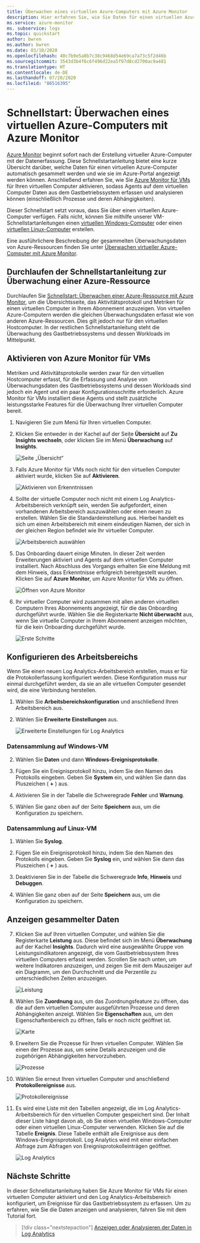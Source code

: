 ```yaml
---
title: Überwachen eines virtuellen Azure-Computers mit Azure Monitor
description: Hier erfahren Sie, wie Sie Daten für einen virtuellen Azure-Computer in Azure Monitor erfassen und analysieren.
ms.service: azure-monitor
ms. subservice: logs
ms.topic: quickstart
author: bwren
ms.author: bwren
ms.date: 03/10/2020
ms.openlocfilehash: 40c7b9e5a8b7c38c9468d54e69ca7a73c5f2d46b
ms.sourcegitcommit: 3543d3b4f6c6f496d22ea5f97d8cd2700ac9a481
ms.translationtype: HT
ms.contentlocale: de-DE
ms.lasthandoff: 07/20/2020
ms.locfileid: "86516395"
---
```

# <a name="quickstart-monitor-an-azure-virtual-machine-with-azure-monitor"></a>Schnellstart: Überwachen eines virtuellen Azure-Computers mit Azure Monitor
[Azure Monitor](../overview.md) beginnt sofort nach der Erstellung virtueller Azure-Computer mit der Datenerfassung. Diese Schnellstartanleitung bietet eine kurze Übersicht darüber, welche Daten für einen virtuellen Azure-Computer automatisch gesammelt werden und wie sie im Azure-Portal angezeigt werden können. Anschließend erfahren Sie, wie Sie [Azure Monitor für VMs](../insights/vminsights-overview.md) für Ihren virtuellen Computer aktivieren, sodass Agents auf dem virtuellen Computer Daten aus dem Gastbetriebssystem erfassen und analysieren können (einschließlich Prozesse und deren Abhängigkeiten).

Dieser Schnellstart setzt voraus, dass Sie über einen virtuellen Azure-Computer verfügen. Falls nicht, können Sie mithilfe unserer VM-Schnellstartanleitungen einen [virtuellen Windows-Computer](../../virtual-machines/windows/quick-create-portal.md) oder einen [virtuellen Linux-Computer](../../virtual-machines/linux/quick-create-cli.md) erstellen.

Eine ausführlichere Beschreibung der gesammelten Überwachungsdaten von Azure-Ressourcen finden Sie unter [Überwachen virtueller Azure-Computer mit Azure Monitor](../insights/monitor-vm-azure.md).


## <a name="complete-the-monitor-an-azure-resource-quickstart"></a>Durchlaufen der Schnellstartanleitung zur Überwachung einer Azure-Ressource
Durchlaufen Sie [Schnellstart: Überwachen einer Azure-Ressource mit Azure Monitor](quick-monitor-azure-resource.md), um die Übersichtsseite, das Aktivitätsprotokoll und Metriken für einen virtuellen Computer in Ihrem Abonnement anzuzeigen. Von virtuellen Azure-Computern werden die gleichen Überwachungsdaten erfasst wie von anderen Azure-Ressourcen. Dies gilt jedoch nur für den virtuellen Hostcomputer. In der restlichen Schnellstartanleitung steht die Überwachung des Gastbetriebssystems und dessen Workloads im Mittelpunkt.


## <a name="enable-azure-monitor-for-vms"></a>Aktivieren von Azure Monitor für VMs
Metriken und Aktivitätsprotokolle werden zwar für den virtuellen Hostcomputer erfasst, für die Erfassung und Analyse von Überwachungsdaten des Gastbetriebssystems und dessen Workloads sind jedoch ein Agent und ein paar Konfigurationsschritte erforderlich. Azure Monitor für VMs installiert diese Agents und stellt zusätzliche leistungsstarke Features für die Überwachung Ihrer virtuellen Computer bereit.

1. Navigieren Sie zum Menü für Ihren virtuellen Computer.
2. Klicken Sie entweder in der Kachel auf der Seite **Übersicht** auf **Zu Insights wechseln**, oder klicken Sie im Menü **Überwachung** auf **Insights**.

    ![Seite „Übersicht“](media/quick-monitor-azure-vm/overview-insights.png)

3. Falls Azure Monitor für VMs noch nicht für den virtuellen Computer aktiviert wurde, klicken Sie auf **Aktivieren**. 

    ![Aktivieren von Erkenntnissen](media/quick-monitor-azure-vm/enable-insights.png)

4. Sollte der virtuelle Computer noch nicht mit einem Log Analytics-Arbeitsbereich verknüpft sein, werden Sie aufgefordert, einen vorhandenen Arbeitsbereich auszuwählen oder einen neuen zu erstellen. Wählen Sie die Standardeinstellung aus. Hierbei handelt es sich um einen Arbeitsbereich mit einem eindeutigen Namen, der sich in der gleichen Region befindet wie Ihr virtueller Computer.

    ![Arbeitsbereich auswählen](media/quick-monitor-azure-vm/select-workspace.png)

5. Das Onboarding dauert einige Minuten. In dieser Zeit werden Erweiterungen aktiviert und Agents auf dem virtuellen Computer installiert. Nach Abschluss des Vorgangs erhalten Sie eine Meldung mit dem Hinweis, dass Erkenntnisse erfolgreich bereitgestellt wurden. Klicken Sie auf **Azure Monitor**, um Azure Monitor für VMs zu öffnen.

    ![Öffnen von Azure Monitor](media/quick-monitor-azure-vm/azure-monitor.png)

6. Ihr virtueller Computer wird zusammen mit allen anderen virtuellen Computern Ihres Abonnements angezeigt, für die das Onboarding durchgeführt wurde. Wählen Sie die Registerkarte **Nicht überwacht** aus, wenn Sie virtuelle Computer in Ihrem Abonnement anzeigen möchten, für die kein Onboarding durchgeführt wurde.

    ![Erste Schritte](media/quick-monitor-azure-vm/get-started.png)


## <a name="configure-workspace"></a>Konfigurieren des Arbeitsbereichs
Wenn Sie einen neuen Log Analytics-Arbeitsbereich erstellen, muss er für die Protokollerfassung konfiguriert werden. Diese Konfiguration muss nur einmal durchgeführt werden, da sie an alle virtuellen Computer gesendet wird, die eine Verbindung herstellen.

1. Wählen Sie **Arbeitsbereichskonfiguration** und anschließend Ihren Arbeitsbereich aus.

2. Wählen Sie **Erweiterte Einstellungen** aus.

    ![Erweiterte Einstellungen für Log Analytics](media/quick-collect-azurevm/log-analytics-advanced-settings-azure-portal.png)

### <a name="data-collection-from-windows-vm"></a>Datensammlung auf Windows-VM


2. Wählen Sie **Daten** und dann **Windows-Ereignisprotokolle**.

3. Fügen Sie ein Ereignisprotokoll hinzu, indem Sie den Namen des Protokolls eingeben.  Geben Sie **System** ein, und wählen Sie dann das Pluszeichen ( **+** ) aus.

4. Aktivieren Sie in der Tabelle die Schweregrade **Fehler** und **Warnung**.

5. Wählen Sie ganz oben auf der Seite **Speichern** aus, um die Konfiguration zu speichern.

### <a name="data-collection-from-linux-vm"></a>Datensammlung auf Linux-VM

1. Wählen Sie **Syslog**.  

2. Fügen Sie ein Ereignisprotokoll hinzu, indem Sie den Namen des Protokolls eingeben.  Geben Sie **Syslog** ein, und wählen Sie dann das Pluszeichen ( **+** ) aus.  

3. Deaktivieren Sie in der Tabelle die Schweregrade **Info**, **Hinweis** und **Debuggen**. 

4. Wählen Sie ganz oben auf der Seite **Speichern** aus, um die Konfiguration zu speichern.

## <a name="view-data-collected"></a>Anzeigen gesammelter Daten

7. Klicken Sie auf Ihren virtuellen Computer, und wählen Sie die Registerkarte **Leistung** aus. Diese befindet sich im Menü **Überwachung** auf der Kachel **Insights**. Dadurch wird eine ausgewählte Gruppe von Leistungsindikatoren angezeigt, die vom Gastbetriebssystem Ihres virtuellen Computers erfasst werden. Scrollen Sie nach unten, um weitere Indikatoren anzuzeigen, und zeigen Sie mit dem Mauszeiger auf ein Diagramm, um den Durchschnitt und die Perzentile zu unterschiedlichen Zeiten anzuzeigen.

    ![Leistung](media/quick-monitor-azure-vm/performance.png)

9. Wählen Sie **Zuordnung** aus, um das Zuordnungsfeature zu öffnen, das die auf dem virtuellen Computer ausgeführten Prozesse und deren Abhängigkeiten anzeigt. Wählen Sie **Eigenschaften** aus, um den Eigenschaftenbereich zu öffnen, falls er noch nicht geöffnet ist.

    ![Karte](media/quick-monitor-azure-vm/map.png)

11. Erweitern Sie die Prozesse für Ihren virtuellen Computer. Wählen Sie einen der Prozesse aus, um seine Details anzuzeigen und die zugehörigen Abhängigkeiten hervorzuheben.

    ![Prozesse](media/quick-monitor-azure-vm/processes.png)

12. Wählen Sie erneut Ihren virtuellen Computer und anschließend **Protokollereignisse** aus. 

    ![Protokollereignisse](media/quick-monitor-azure-vm/log-events.png)

13. Es wird eine Liste mit den Tabellen angezeigt, die im Log Analytics-Arbeitsbereich für den virtuellen Computer gespeichert sind. Der Inhalt dieser Liste hängt davon ab, ob Sie einen virtuellen Windows-Computer oder einen virtuellen Linux-Computer verwenden. Klicken Sie auf die Tabelle **Ereignis**. Diese Tabelle enthält alle Ereignisse aus dem Windows-Ereignisprotokoll. Log Analytics wird mit einer einfachen Abfrage zum Abfragen von Ereignisprotokolleinträgen geöffnet.

    ![Log Analytics](media/quick-monitor-azure-vm/log-analytics.png)

## <a name="next-steps"></a>Nächste Schritte
In dieser Schnellstartanleitung haben Sie Azure Monitor für VMs für einen virtuellen Computer aktiviert und den Log Analytics-Arbeitsbereich konfiguriert, um Ereignisse für das Gastbetriebssystem zu erfassen. Um zu erfahren, wie Sie die Daten anzeigen und analysieren, fahren Sie mit dem Tutorial fort.

> [!div class="nextstepaction"]
> [Anzeigen oder Analysieren der Daten in Log Analytics](../log-query/get-started-portal.md)
